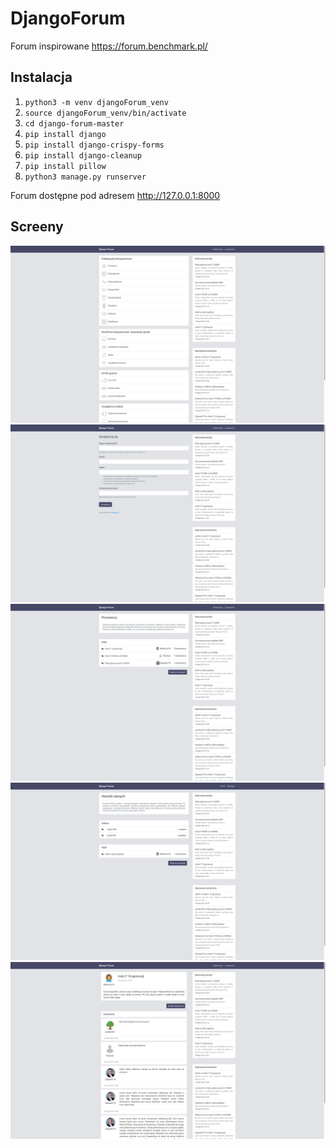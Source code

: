 # DjangoForum #

Forum inspirowane https://forum.benchmark.pl/

## Instalacja ##

1. `python3 -m venv djangoForum_venv`
2. `source djangoForum_venv/bin/activate`
3. `cd django-forum-master`
4. `pip install django`
5. `pip install django-crispy-forms`
6. `pip install django-cleanup`
7. `pip install pillow`
8. `python3 manage.py runserver`

Forum dostępne pod adresem http://127.0.0.1:8000

## Screeny ##

![Screen1](./images/django1.png)
![Screen2](./images/django2.png)
![Screen3](./images/django3.png)
![Screen4](./images/django4.png)
![Screen5](./images/django5.png)